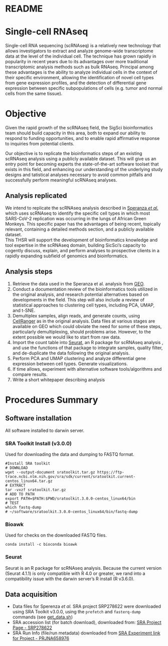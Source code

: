 README
================

# Single-cell RNAseq

Single-cell RNA sequencing (scRNAseq) is a relatively new technology
that allows investigators to extract and analyze genome-wide
transcriptome data at the level of the individual cell. The technique
has grown rapidly in popularity in recent years due to its advantages
over more traditional transcriptomic analysis methods such as bulk
RNAseq. Principal among these advantages is the ability to analyze
individual cells in the context of their specific environment, allowing
the identification of novel cell types from gene expression profiles,
and the detection of differential gene expression between specific
subpopulations of cells (e.g. tumor and normal cells from the same
tissue).

# Objective

Given the rapid growth of the scRNAseq field, the SigSci bioinformatics
team should build capacity in this area, both to expand our ability to
respond to funding opportunities, and to enable rapid affirmative
response to inquiries from potential clients.

Our objective is to replicate the bioinformatics steps of an existing
scRNAseq analysis using a publicly available dataset. This will give us
an entry point for becoming experts the state-of-the-art software
toolset that exists in this field, and enhancing our understanding of
the underlying study designs and tatistical analyses necessary to avoid
common pitfalls and successfully perform meaningful scRNAseq analyses.

## Analysis replicated

We intend to replicate the scRNAseq analysis described in [Speranza *et
al.*](https://www.science.org/doi/full/10.1126/scitranslmed.abe8146)
which uses scRNAseq to identify the specific cell types in which most
SARS-CoV-2 replication was occurring in the lungs of African Green
Monkeys. This specific paper has the advantages of being recent,
topically relevant, containing a detailed methods section, and a
publicly available dataset.  
This THSR will support the development of bioinformatics knowledge and
tool expertise in the scRNAseq domain, building SicSci’s capacity to
cogently discuss, explain, and perform analyses to prospective clients
in a rapidly expanding subfield of genomics and bioinformatics.

## Analysis steps

1.  Retrieve the data used in the Speranza et al. analysis from
    [GEO](https://www.ncbi.nlm.nih.gov/geo/query/acc.cgi?acc=GSE156755).
2.  Conduct a documentation review of the bioinformatics tools utilized
    in the original analysis, and research potential alternatives based
    on developments in the field. This step will also include a review
    of statistical approaches to clustering cell types, including PCA,
    UMAP, and t-SNE.
3.  Demultiplex samples, align reads, and generate counts, using
    [CellRanger](https://support.10xgenomics.com/single-cell-gene-expression/software/pipelines/latest/what-is-cell-ranger)
    as in the original analysis. Data files at various stages are
    available on GEO which could obviate the need for some of these
    steps, particularly demultiplexing, should problems arise. However,
    to the extent possible we would like to start from raw data.  
4.  Import the count table into
    [Seurat](https://github.com/satijalab/seurat/), an R package for
    scRNAseq analysis , and use the functions of that package to
    integrate samples, quality filter, and de-duplicate the data
    following the original analysis.
5.  Perform PCA and UMAP clustering and analyze differential gene
    expression between cell types. Generate visualizations.
6.  If time allows, experiment with alternative software
    tools/algorithms and compare results.  
7.  Write a short whitepaper describing analysis

# Procedures Summary

## Software installation

All software installed to darwin server.

### SRA Toolkit Install (v3.0.0)

Used for downloading the data and dumping to FASTQ format.

    #Install SRA toolkit
    # DOWNLOAD
    wget --output-document sratoolkit.tar.gz https://ftp-trace.ncbi.nlm.nih.gov/sra/sdk/current/sratoolkit.current-centos_linux64.tar.gz
    # EXTRACT
    tar -vxzf sratoolkit.tar.gz
    # ADD TO PATH
    export PATH=$PATH:$PWD/sratoolkit.3.0.0-centos_linux64/bin
    # TEST
    which fastq-dump
    # ~/software/sratoolkit.3.0.0-centos_linux64/bin/fastq-dump

### Bioawk

Used for checks on the downloaded FASTQ files.

    conda install -c bioconda bioawk

### Seurat

Seurat is an R package for scRNAseq analysis. Because the current
version (Seurat 4.1.1) is only compatible with R 4.0 or greater, we rand
into a compatibility issue with the darwin server’s R install (R
v3.6.0).

## Data acquisition

-   Data files for Sperenza *et al.* SRA project SRP278622 were
    downloaded using SRA Toolkit v3.0.0, using the `prefetch` and
    `fasterq-dump` commands (see [get\_data.sh](./data/raw/get_data.sh))
-   SRA accession list (for batch download), downloaded from: [SRA
    Project Page -
    SRP278622](https://www.ncbi.nlm.nih.gov/sra?term=SRP278622)
-   SRA Run Info (file/run metadata) downloaded from [SRA Experiment
    link for Project -
    PRJNA658976](https://www.ncbi.nlm.nih.gov/sra?linkname=bioproject_sra_all&from_uid=658976)
